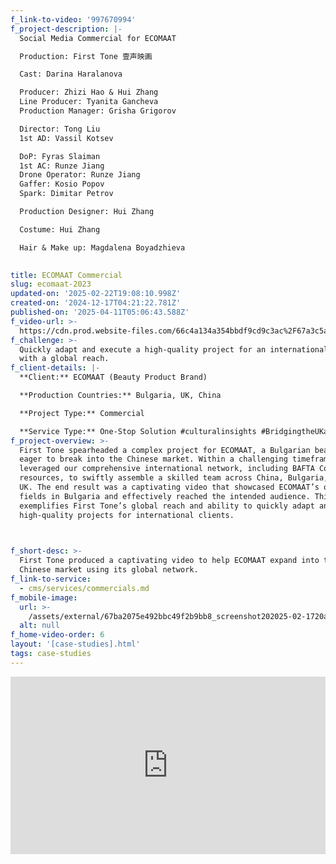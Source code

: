 ```yaml
---
f_link-to-video: '997670994'
f_project-description: |-
  Social Media Commercial for ECOMAAT

  Production: First Tone 壹声映画

  Cast: Darina Haralanova

  Producer: Zhizi Hao & Hui Zhang  
  Line Producer: Tyanita Gancheva  
  Production Manager: Grisha Grigorov

  Director: Tong Liu  
  1st AD: Vassil Kotsev

  DoP: Fyras Slaiman  
  1st AC: Runze Jiang  
  Drone Operator: Runze Jiang  
  Gaffer: Kosio Popov  
  Spark: Dimitar Petrov

  Production Designer: Hui Zhang

  Costume: Hui Zhang

  Hair & Make up: Magdalena Boyadzhieva

  ‍
title: ECOMAAT Commercial
slug: ecomaat-2023
updated-on: '2025-02-22T19:08:10.998Z'
created-on: '2024-12-17T04:21:22.781Z'
published-on: '2025-04-11T05:06:43.588Z'
f_video-url: >-
  https://cdn.prod.website-files.com/66c4a134a354bbdf9cd9c3ac%2F67a3c5a82662bdd7093ab1f2_Ecomaat-transcode.mp4
f_challenge: >-
  Quickly adapt and execute a high-quality project for an international brand
  with a global reach.
f_client-details: |-
  **Client:** ECOMAAT (Beauty Product Brand)

  **Production Countries:** Bulgaria, UK, China

  **Project Type:** Commercial

  **Service Type:** One-Stop Solution #culturalinsights #BridgingtheUKandChina
f_project-overview: >-
  First Tone spearheaded a complex project for ECOMAAT, a Bulgarian beauty brand
  eager to break into the Chinese market. Within a challenging timeframe, we
  leveraged our comprehensive international network, including BAFTA Connect
  resources, to swiftly assemble a skilled team across China, Bulgaria, and the
  UK. The end result was a captivating video that showcased ECOMAAT’s own rose
  fields in Bulgaria and effectively reached the intended audience. This case
  exemplifies First Tone’s global reach and ability to quickly adapt and execute
  high-quality projects for international clients.


  ‍
f_short-desc: >-
  First Tone produced a captivating video to help ECOMAAT expand into the
  Chinese market using its global network.
f_link-to-service:
  - cms/services/commercials.md
f_mobile-image:
  url: >-
    /assets/external/67ba2075e492bbc49f2b9bb8_screenshot202025-02-1720at2021.03.37.avif
  alt: null
f_home-video-order: 6
layout: '[case-studies].html'
tags: case-studies
---
```


<div style="padding:56.25% 0 0 0;position:relative;"><iframe src="https://player.vimeo.com/video/997670994?badge=0&amp;autopause=0&amp;player\_id=0&amp;app\_id=58479" frameborder="0" allow="autoplay; fullscreen; picture-in-picture; clipboard-write" style="position:absolute;top:0;left:0;width:100%;height:100%;" title="ECOMAAT 2023"></iframe></div><script src="https://player.vimeo.com/api/player.js"></script>

